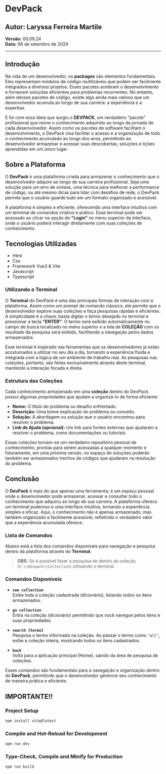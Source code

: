 # DevPack

## Autor: Laryssa Ferreira Martile  
**Versão:** 00.09.24  
**Data:** 06 de setembro de 2024  

---

## Introdução

Na vida de um desenvolvedor, os **packages** são elementos fundamentais. Eles representam módulos de código reutilizáveis que podem ser facilmente integrados a diversos projetos. Esses pacotes aceleram o desenvolvimento e fornecem soluções eficientes para problemas recorrentes. No entanto, além desses pacotes de código, existe algo ainda mais valioso que um desenvolvedor acumula ao longo de sua carreira: a experiência e a expertise. 

E foi com essa ideia que surgiu o **DEVPACK**, um verdadeiro "pacote" profissional que reúne o conhecimento adquirido ao longo da jornada de cada desenvolvedor. Assim como os pacotes de software facilitam o desenvolvimento, o DevPack visa facilitar o acesso e a organização de todo o conhecimento acumulado ao longo dos anos, permitindo ao desenvolvedor armazenar e acessar suas descobertas, soluções e lições aprendidas em um único lugar.

## Sobre a Plataforma

O **DevPack** é uma plataforma criada para armazenar o conhecimento que o desenvolvedor adquire ao longo de sua carreira profissional. Seja uma solução para um erro de sintaxe, uma técnica para melhorar a performance de código, ou até mesmo dicas para lidar com desafios de rede, o DevPack permite que o usuário guarde tudo em um formato organizado e acessível.

A plataforma é simples e eficiente, oferecendo uma interface intuitiva com um terminal de comandos criativo e prático. Esse terminal pode ser acessado ao clicar na opção de **"Login"** no menu superior da interface, onde o usuário poderá interagir diretamente com suas coleções de conhecimento.

## Tecnologias Utilizadas
- Html
- Css
- Framework Vue3 & Vite
- Javascript 
- Typescript

### Utilizando o Terminal

O **Terminal** do DevPack é uma das principais formas de interação com a plataforma. Assim como um prompt de comando clássico, ele permite que o desenvolvedor explore suas coleções e faça pesquisas rápidas e eficientes. A simplicidade é a chave: basta digitar o termo desejado no terminal e pressionar a tecla **"ENTER"**. O termo será exibido automaticamente no campo de busca localizado no menu superior e a tela de **COLEÇÃO** com os resultado da pesquisa será exibido, facilitando a navegação pelos dados armazenados.

Esse terminal é inspirado nas ferramentas que os desenvolvedores já estão acostumados a utilizar no seu dia a dia, tornando a experiência fluida e integrada com a lógica de um ambiente de trabalho real. As pesquisas nas coleções, portanto, são feitas exclusivamente através deste terminal, mantendo a interação focada e direta.

### Estrutura das Coleções

Cada conhecimento armazenado em uma **coleção** dentro do DevPack possui algumas propriedades que ajudam a organizá-lo de forma eficiente:

- **Nome:** O título do problema ou desafio enfrentado.
- **Descrição:** Uma breve explicação do problema ou conceito.
- **Solução:** A abordagem ou solução que o usuário encontrou para resolver o problema.
- **Link de Ajuda (opcional):** Um link para fontes externas que ajudaram a resolver o problema, como documentações ou tutoriais.

Essas coleções tornam-se um verdadeiro repositório pessoal de conhecimento, prontas para serem acessadas a qualquer momento e futuramente, em uma próxima versão, no espaço de soluções poderão também ser armazenados trechos de códigos que ajudaram na resolução do problema.

## Conclusão

O **DevPack** é mais do que apenas uma ferramenta; é um espaço pessoal onde o desenvolvedor pode armazenar, acessar e consultar todo o conhecimento que adquiriu ao longo de sua carreira. A plataforma oferece um terminal poderoso e uma interface intuitiva, tornando a experiência simples e eficaz. Aqui, o conhecimento não é apenas armazenado, mas também organizado e facilmente acessível, refletindo o verdadeiro valor que a experiência acumulada oferece.

### Lista de Comandos

Abaixo está a lista dos comandos disponíveis para navegação e pesquisa dentro da plataforma através do **Terminal**.

> **OBS:** Só é possível fazer a pesquisa de dentro da coleção (`C:\\Devpack\\Collection`) utilizando o terminal.

### Comandos Disponíveis

- **`see collection`**  
  Exibe toda a coleção cadastrada (dicionário), listando todos os itens armazenados.

- **`go collection`**  
  Entra na coleção (dicionário) permitindo que você navegue pelos itens e suas propriedades.

- **`search {termo}`**  
  Pesquisa o termo informado na coleção. Ao passar o termo como `"all"`, exibe a coleção inteira, mostrando todos os itens cadastrados.

- **`back`**  
  Volta para a aplicação principal (Home), saindo da área de pesquisa de coleções.

Esses comandos são fundamentais para a navegação e organização dentro do **DevPack**, permitindo que o desenvolvedor gerencie seu conhecimento de maneira prática e eficiente.


## IMPORTANTE!!

### Project Setup
```sh
npm install vite@latest
```

### Compile and Hot-Reload for Development
```sh
npm run dev
```

### Type-Check, Compile and Minify for Production
```sh
npm run build
```

